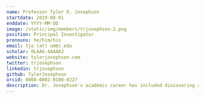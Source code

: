 ```yaml
---
name: Professor Tyler R. Josephson
startdate: 2019-08-01
enddate: YYYY-MM-DD
image: /static/img/members/trjosephson-2.png
position: Principal Investigator
pronouns: he/him/his
email: tjo (at) umbc.edu
scholar: 0LAAG-4AAAAJ
website: tylerjosephson.com
twitter: trjosephson
linkedin: trjosephson
github: TylerJosephson
orcid: 0000-0002-0100-0227
description: Dr. Josephson's academic career has included discovering reaction mechanisms in biomass catalysis, predicting multicomponent liquid-phase adsorption in nanoporous materials, and developing and applying interpretable machine learning techniques for chemistry. He is passionate about sustainability, equity, and science communication. During his downtime, he loves learning new things, thinking about deep topics (like science and philosophy), and playing the piano (his favorite pianist being Franz Liszt).
---
```

